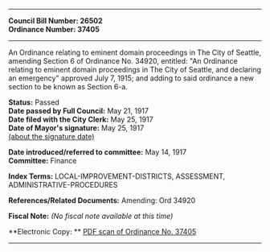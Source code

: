 * * * * *  
  
**Council Bill Number: [](#h0)[](#h2)26502**   
**Ordinance Number: 37405**  
  
* * * * *  
  
An Ordinance relating to eminent domain proceedings in The City of Seattle, amending Section 6 of Ordinance No. 34920, entitled: "An Ordinance relating to eminent domain proceedings in The City of Seattle, and declaring an emergency" approved July 7, 1915; and adding to said ordinance a new section to be known as Section 6-a.  
  
**Status:** Passed   
**Date passed by Full Council:** May 21, 1917   
**Date filed with the City Clerk:** May 25, 1917   
**Date of Mayor's signature:** May 25, 1917   
[(about the signature date)](/~public/approvaldate.htm)   
  
  
**Date introduced/referred to committee:** May 14, 1917   
**Committee:** Finance   
  
**Index Terms:** LOCAL-IMPROVEMENT-DISTRICTS, ASSESSMENT, ADMINISTRATIVE-PROCEDURES  
  
**References/Related Documents:** Amending: Ord 34920  
  
**Fiscal Note:** *(No fiscal note available at this time)*  
  
**Electronic Copy: ** [PDF scan of Ordinance No. 37405](/~archives/Ordinances/Ord_37405.pdf)  
  
* * * * *  
